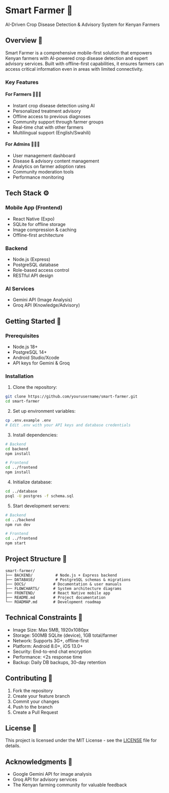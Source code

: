 # Smart Farmer 🌱

AI-Driven Crop Disease Detection & Advisory System for Kenyan Farmers

## Overview 📌

Smart Farmer is a comprehensive mobile-first solution that empowers Kenyan farmers with AI-powered crop disease detection and expert advisory services. Built with offline-first capabilities, it ensures farmers can access critical information even in areas with limited connectivity.

### Key Features

#### For Farmers 👩🏾‍🌾
- Instant crop disease detection using AI
- Personalized treatment advisory
- Offline access to previous diagnoses
- Community support through farmer groups
- Real-time chat with other farmers
- Multilingual support (English/Swahili)

#### For Admins 👨🏽‍💻
- User management dashboard
- Disease & advisory content management
- Analytics on farmer adoption rates
- Community moderation tools
- Performance monitoring

## Tech Stack ⚙️

### Mobile App (Frontend)
- React Native (Expo)
- SQLite for offline storage
- Image compression & caching
- Offline-first architecture

### Backend
- Node.js (Express)
- PostgreSQL database
- Role-based access control
- RESTful API design

### AI Services
- Gemini API (Image Analysis)
- Groq API (Knowledge/Advisory)

## Getting Started 🚀

### Prerequisites
- Node.js 18+
- PostgreSQL 14+
- Android Studio/Xcode
- API keys for Gemini & Groq

### Installation

1. Clone the repository:
```bash
git clone https://github.com/yourusername/smart-farmer.git
cd smart-farmer
```

2. Set up environment variables:
```bash
cp .env.example .env
# Edit .env with your API keys and database credentials
```

3. Install dependencies:
```bash
# Backend
cd backend
npm install

# Frontend
cd ../frontend
npm install
```

4. Initialize database:
```bash
cd ../database
psql -U postgres -f schema.sql
```

5. Start development servers:
```bash
# Backend
cd ../backend
npm run dev

# Frontend
cd ../frontend
npm start
```

## Project Structure 📁

```
smart-farmer/
├── BACKEND/          # Node.js + Express backend
├── DATABASE/         # PostgreSQL schemas & migrations
├── DOCS/            # Documentation & user manuals
├── FLOWCHARTS/      # System architecture diagrams
├── FRONTEND/        # React Native mobile app
├── README.md        # Project documentation
└── ROADMAP.md       # Development roadmap
```

## Technical Constraints 🔧

- Image Size: Max 5MB, 1920x1080px
- Storage: 500MB SQLite (device), 1GB total/farmer
- Network: Supports 3G+, offline-first
- Platform: Android 8.0+, iOS 13.0+
- Security: End-to-end chat encryption
- Performance: <2s response time
- Backup: Daily DB backups, 30-day retention

## Contributing 🤝

1. Fork the repository
2. Create your feature branch
3. Commit your changes
4. Push to the branch
5. Create a Pull Request

## License 📄

This project is licensed under the MIT License - see the [LICENSE](LICENSE) file for details.

## Acknowledgments 🙏

- Google Gemini API for image analysis
- Groq API for advisory services
- The Kenyan farming community for valuable feedback
